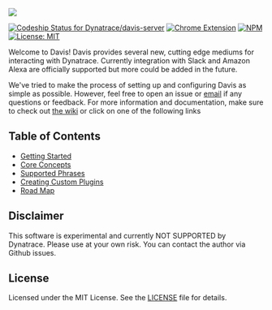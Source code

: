 ![](https://s3.amazonaws.com/dynatrace-davis/assets/images/dynatrace-davis-logo.png)

[ ![Codeship Status for Dynatrace/davis-server](https://img.shields.io/codeship/db947ab0-7fc9-0134-339c-0295c16491cd/master.svg)](https://app.codeship.com/projects/182000)
[ ![Chrome Extension](https://img.shields.io/chrome-web-store/v/kighaljfkdkpbneahajiknoiinbckfpg.svg)](https://chrome.google.com/webstore/detail/dynatrace-davis-remote-na/kighaljfkdkpbneahajiknoiinbckfpg?hl=en)
[ ![NPM](https://img.shields.io/npm/v/@dynatrace/davis.svg)](https://www.npmjs.com/package/@dynatrace/davis)
[ ![License: MIT](https://img.shields.io/badge/License-MIT-yellow.svg)](LICENSE)

Welcome to Davis!  Davis provides several new, cutting edge mediums for interacting with Dynatrace.  Currently integration with Slack and Amazon Alexa are officially supported but more could be added in the future.

We've tried to make the process of setting up and configuring Davis as simple as possible.  However, feel free to open an issue or <a href="mailto:davis@dynatrace.com">email</a> if any questions or feedback. For more information and documentation, make sure to check out [the wiki](https://github.com/Dynatrace/davis-server/wiki) or click on one of the following links

## Table of Contents
 - [Getting Started](https://github.com/Dynatrace/davis-server/wiki/Getting%20Started)
 - [Core Concepts](https://github.com/Dynatrace/davis-server/wiki/Core%20Concepts)
 - [Supported Phrases](https://github.com/Dynatrace/davis-server/wiki/Supported%20Phrases)
 - [Creating Custom Plugins](https://github.com/Dynatrace/davis-server/wiki/Creating%20Custom%20Plugins)
 - [Road Map](https://github.com/Dynatrace/davis-server/projects/2)

## Disclaimer
This software is experimental and currently NOT SUPPORTED by Dynatrace.
Please use at your own risk. You can contact the author via Github issues.

## License
Licensed under the MIT License. See the [LICENSE](LICENSE) file for details.
